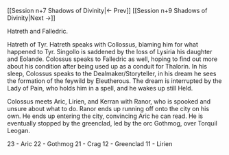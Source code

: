 [[Session n+7 Shadows of Divinity|<- Prev]]
[[Session n+9 Shadows of Divinity|Next ->]]

Hatreth and Falledric.

Hatreth of Tyr. Hatreth speaks with Collossus, blaming him for what happened to Tyr. 
Singollo is saddened by the loss of Lysiria his daughter and Eolande. 
Colossus speaks to Falledric as well, hoping to find out more about his condition after being used up as a conduit for Thalorin.
In his sleep, Colossus speaks to the Dealmaker/Storyteller, in his dream he sees the formation of the feywild by Eleutherous. The dream is interrupted by the Lady of Pain, who holds him in a spell, and he wakes up still Held.


Colossus meets Aric, Lirien, and Kerran with Ranor, who is spooked and unsure about what to do. Ranor ends up running off onto the city on his own. He ends up entering the city, convincing Aric he can read. He is eventually stopped by the greenclad, led by the orc Gothmog, over Torquil Leogan.

23 - Aric
22 - Gothmog
21 - Crag
12 - Greenclad
11 - Lirien

